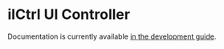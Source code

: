 # ilCtrl UI Controller

Documentation is currently available [in the development guide](https://docu.ilias.de/goto_docu_pg_42470_42.html).